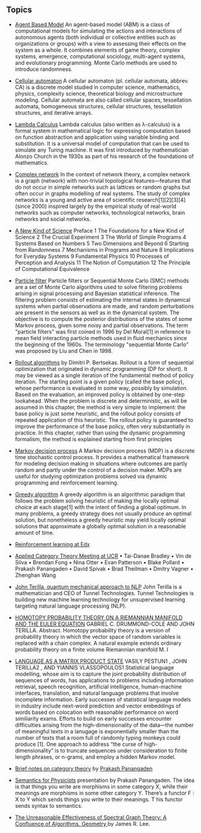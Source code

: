 ## Topics

- [Agent Based Model](https://en.wikipedia.org/wiki/Agent-based_model)
  An agent-based model (ABM) is a class of computational models for simulating the actions and interactions of autonomous agents (both individual or collective entities such as organizations or groups) with a view to assessing their effects on the system as a whole. It combines elements of game theory, complex systems, emergence, computational sociology, multi-agent systems, and evolutionary programming. Monte Carlo methods are used to introduce randomness.
  
- [Cellular automaton](https://en.wikipedia.org/wiki/Cellular_automaton) A cellular automaton (pl. 
cellular automata, abbrev. CA) is a discrete model studied in computer science, 
mathematics, physics, complexity science, theoretical biology and microstructure modeling. 
Cellular automata are also called cellular spaces, tessellation automata, homogeneous 
structures, cellular structures, tessellation structures, and iterative arrays.

- [Lambda Calculus](https://en.wikipedia.org/wiki/Lambda_calculus) Lambda calculus (also written as λ-calculus) is a formal system in mathematical logic for expressing computation based on function abstraction and application using variable binding and substitution. It is a universal model of computation that can be used to simulate any Turing machine. 
It was first introduced by mathematician Alonzo Church in the 1930s as part of his research of the foundations of mathematics.

- [Complex network](https://en.wikipedia.org/wiki/Complex_network) In the context of network theory, 
a complex network is a graph (network) with non-trivial topological features—features that do not occur in simple networks such as lattices or random graphs but often occur in graphs modelling of real systems. The study of complex networks is a young and active area of scientific research[1][2][3][4] (since 2000) inspired largely by the empirical study of real-world networks such as computer networks, technological networks, brain networks and social networks.

- [A New Kind of Science](https://www.wolframscience.com/nks/) 	Preface
1	The Foundations for a New Kind of Science
2	The Crucial Experiment
3	The World of Simple Programs
4	Systems Based on Numbers
5	Two Dimensions and Beyond
6	Starting from Randomness
7	Mechanisms in Programs and Nature
8	Implications for Everyday Systems
9	Fundamental Physics
10	Processes of Perception and Analysis
11	The Notion of Computation
12	The Principle of Computational Equivalence

- [Particle filter](https://en.wikipedia.org/wiki/Particle_filter) Particle filters or Sequential Monte Carlo 
(SMC) methods are a set of Monte Carlo algorithms used to solve filtering problems arising in signal processing 
and Bayesian statistical inference. The filtering problem consists of estimating the internal states in dynamical
systems when partial observations are made, and random perturbations are present in the sensors as well as in 
the dynamical system. The objective is to compute the posterior distributions of the states of some Markov 
process, given some noisy and partial observations. The term "particle filters" was first coined in 1996 by 
Del Moral[1] in reference to mean field interacting particle methods used in fluid mechanics since the beginning
of the 1960s. The terminology "sequential Monte Carlo" was proposed by Liu and Chen in 1998.

- [Rollout algorithms](http://www.mit.edu/~dimitrib/Rollouts_Survey.pdf) by Dimitri P. Bertsekas. 
Rollout is a form of sequential optimization that originated in dynamic programming (DP for short). It may
be viewed as a single iteration of the fundamental method of policy iteration. The starting point is a given
policy (called the base policy), whose performance is evaluated in some way, possibly by simulation. Based
on the evaluation, an improved policy is obtained by one-step lookahead. When the problem is discrete and
deterministic, as will be assumed in this chapter, the method is very simple to implement: the base policy
is just some heuristic, and the rollout policy consists of repeated application of this heuristic. The rollout
policy is guaranteed to improve the performance of the base policy, often very substantially in practice. In
this chapter, rather than using the dynamic programming formalism, the method is explained starting from
first principles

- [Markov decision process](https://en.wikipedia.org/wiki/Markov_decision_process) A Markov decision process
(MDP) is a discrete time stochastic control process. It provides a mathematical framework for modeling 
decision making in situations where outcomes are partly random and partly under the control of a decision 
maker. MDPs are useful for studying optimization problems solved via dynamic programming and reinforcement learning.

- [Greedy algorithm](https://en.wikipedia.org/wiki/Greedy_algorithm) A greedy algorithm is an algorithmic 
paradigm that follows the problem solving heuristic of making the locally optimal choice at each stage[1] 
with the intent of finding a global optimum. In many problems, a greedy strategy does not usually produce
an optimal solution, but nonetheless a greedy heuristic 
may yield locally optimal solutions that approximate a globally optimal solution in a reasonable amount of time.

- [Reinforcement learning at Edx](https://www.edx.org/course/reinforcement-learning-explained-10)

- [Applied Category Theory Meeting at UCR](https://johncarlosbaez.wordpress.com/2019/06/16/applied-category-theory-meeting-at-ucr/) 
• Tai-Danae Bradley
• Vin de Silva
• Brendan Fong
• Nina Otter
• Evan Patterson
• Blake Pollard
• Prakash Panangaden
• David Spivak
• Brad Theilman
• Dmitry Vagner
• Zhenghan Wang

- [John Terilla, quantum mechanical approach to NLP](https://www.youtube.com/watch?v=hZfLEX6d-Dk)
John Terilla is a mathematician and CEO of Tunnel Technologies. Tunnel Technologies is building new 
machine learning technology for unsupervised learning targeting natural language processing (NLP).

- [HOMOTOPY PROBABILITY THEORY ON A 
RIEMANNIAN MANIFOLD AND THE EULER EQUATION](https://qcpages.qc.cuny.edu/~jterilla/hpt_and_ns_arxiv.pdf)
GABRIEL C. DRUMMOND-COLE AND JOHN TERILLA. Abstract. Homotopy probability theory is a version of probability theory in
which the vector space of random variables is replaced with a chain complex.
A natural example extends ordinary probability theory on a finite volume
Riemannian manifold M.
I
- [LANGUAGE AS A MATRIX PRODUCT STATE](https://qcpages.qc.cuny.edu/~jterilla/matrixlanguage.pdf)
VASILY PESTUN1
, JOHN TERILLA2
, AND YIANNIS VLASSOPOULOS1
Statistical language modelling, whose aim is to capture the joint probability distribution
of sequences of words, has applications to problems including information retrieval,
speech recognition, artificial intelligence, human-machine interfaces, translation, and natural
language problems that involve incomplete information. Early successes of statistical
language models in industry include next-word prediction and vector embeddings of words
based on colocation with reasonable performance on word similiarity exams. Efforts to
build on early successes encounter difficulties arising from the high-dimensionality of the
data—the number of meaningful texts in a lanugage is exponentially smaller than the number
of texts that a room full of randomly typing monkeys could produce [1]. One approach
to address “the curse of high-dimensionality” is to truncate sequences under consideration
to finite length phrases, or n-grams, and employ a hidden Markov model.

- [Brief notes on category theory](https://www.cs.mcgill.ca/~prakash/Pubs/category_theory_notes.pdf) by 
[Prakash Panangaden](https://www.cs.mcgill.ca/~prakash/)

- [Semantics for Physicists](https://www.youtube.com/watch?v=dkeszesC-io) presentation by Prakash Panangaden. 
 The idea is that things you write are morphisms in some category X, while their meanings are morphisms
 in some other category Y. There’s a functor F : X to Y which sends things you write to their meanings. T
 his functor sends syntax to semantics.
 
 - [The Unreasonable Effectiveness of Spectral Graph Theory: A Confluence of Algorithms, Geometry ](https://www.youtube.com/watch?time_continue=19&v=8XJes6XFjxM)  by James R. Lee.
 
